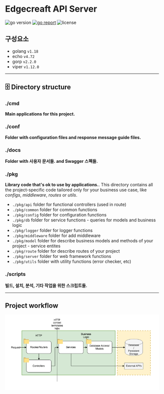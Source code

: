 # Edgecreaft API Server

<img src="https://img.shields.io/badge/Go-1.18+-00ADD8?style=for-the-badge&logo=go" alt="go version" />&nbsp;<a href="https://goreportcard.com/report/github.com/create-go-app/fiber-go-template" target="_blank"><img src="https://img.shields.io/badge/Go_report-A+-success?style=for-the-badge&logo=none" alt="go report" /></a>&nbsp;<img src="https://img.shields.io/badge/license-Apache_2.0-red?style=for-the-badge&logo=none" alt="license" />

## 구성요소
- golang `v1.18`
- echo `v4.72`
- gorp `v2.2.0`
- viper `v1.12.0`


-----
## 🗄 Directory structure
### ./cmd
**Main applications for this project.**

### ./conf
**Folder with configuration files and response message guide files.**

### ./docs
**Folder with 사용자 문서들. and Swagger 스펙들.**

### ./pkg
**Library code that's ok to use by applications.**. This directory contains all the project-specific code tailored only for your business use case, like _configs_, _middleware_, _routes_ or _utils_.
- `./pkg/api` folder for functional controllers (used in route)
- `./pkg/common` folder for common functions
- `./pkg/config` folder for configuration functions
- `./pkg/db` folder for service functions - queries for models and business logic
- `./pkg/logger` folder for logger functions
- `./pkg/middleware` folder for add middleware
- `./pkg/model` folder for describe business models and methods of your project - service entites
- `./pkg/route` folder for describe routes of your project
- `./pkg/server` folder for web framework functions
- `./pkg/utils` folder with utility functions (error checker, etc)

### ./scripts
**빌드, 설치, 분석, 기타 작업을 위한 스크립트들.**

-----
## Project workflow  
![Project Structure](./docs/images/Project-Structure.png)
